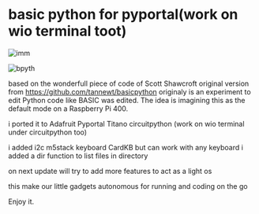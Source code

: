 <h1>basic python for pyportal(work on wio terminal toot)</h1>

![imm](https://pbs.twimg.com/media/FBaB0n4X0AIhNZ8?format=jpg&name=large)

![bpyth](https://github.com/tannewt/basicpython/raw/main/example.svg)

based on the wonderfull piece of code of Scott Shawcroft
original version from https://github.com/tannewt/basicpython
originaly is an experiment to edit Python code like BASIC was edited.
The idea is imagining this as the default mode on a Raspberry Pi 400.

i ported it to Adafruit Pyportal Titano circuitpython
(work on wio terminal under circuitpython too)

i added i2c m5stack keyboard CardKB but can work with any keyboard
i added a dir function to list files in directory

on next update will try to add more features to act as a light os

this make our little gadgets autonomous for running and coding on the go

Enjoy it.
